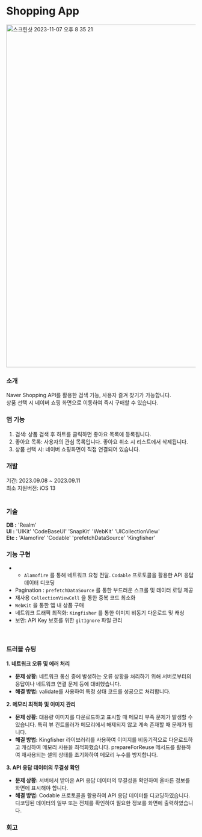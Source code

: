 # **Shopping App**       
<img width="910" alt="스크린샷 2023-11-07 오후 8 35 21" src="https://github.com/ha-ny/ShoppingProject/assets/130643750/1f45f573-38bc-49a9-ac78-13539f42d1c7">

### **소개**
Naver Shopping API를 활용한 검색 기능, 사용자 즐겨 찾기가 가능합니다.<br>
상품 선택 시 네이버 쇼핑 화면으로 이동하여 즉시 구매할 수 있습니다.<br>

### **앱 기능**
1. 검색: 상품 검색 후 하트를 클릭하면 좋아요 목록에 등록됩니다.
2. 좋아요 목록: 사용자의 관심 목록입니다. 좋아요 취소 시 리스트에서 삭제됩니다.
3. 상품 선택 시: 네이버 쇼핑화면이 직접 연결되어 있습니다.<br>

### **개발**
기간: 2023.09.08 ~ 2023.09.11<br>
최소 지원버전: iOS 13<br>
<br>

### **기술**
**DB :** 'Realm'<br>
**UI :** 'UIKit' 'CodeBaseUI' 'SnapKit' 'WebKit' 'UICollectionView' <br>
**Etc :** 'Alamofire' 'Codable' 'prefetchDataSource' 'Kingfisher'<br>

### **기능 구현**
- - `Alamofire` 를 통해 네트워크 요청 전달. `Codable` 프로토콜을 활용한 API 응답 데이터 디코딩
- Pagination : `prefetchDataSource` 를 통한 부드러운 스크롤 및 데이터 로딩 제공
- 재사용 `CollectionViewCell` 을 통한 중복 코드 최소화
- `WebKit` 을 통한 앱 내 상품 구매
- 네트워크 트래픽 최적화: `Kingfisher` 를 통한 이미지 비동기 다운로드 및 캐싱
- 보안: API Key 보호를 위한 `gitIgnore` 파일 관리
<br>

### **트러블 슈팅**
**1. 네트워크 오류 및 에러 처리**
- **문제 상황:** 네트워크 통신 중에 발생하는 오류 상황을 처리하기 위해 서버로부터의 응답이나 네트워크 연결 문제 등에 대비했습니다.<br>
- **해결 방법:** validate를 사용하여 특정 상태 코드를 성공으로 처리합니다.<br>

**2. 메모리 최적화 및 이미지 관리**
- **문제 상황:** 대용량 이미지를 다운로드하고 표시할 때 메모리 부족 문제가 발생할 수 있습니다. 특히 뷰 컨트롤러가 메모리에서 해제되지 않고 계속 존재할 때 문제가 됩니다.<br>
- **해결 방법:** Kingfisher 라이브러리를 사용하여 이미지를 비동기적으로 다운로드하고 캐싱하여 메모리 사용을 최적화했습니다. prepareForReuse 메서드를 활용하여 재사용되는 셀의 상태를 초기화하여 메모리 누수를 방지합니다.<br>

**3. API 응답 데이터의 무결성 확인**
- **문제 상황:** 서버에서 받아온 API 응답 데이터의 무결성을 확인하여 올바른 정보를 화면에 표시해야 합니다.<br>
- **해결 방법:** Codable 프로토콜을 활용하여 API 응답 데이터를 디코딩하였습니다. 디코딩된 데이터의 일부 또는 전체를 확인하여 필요한 정보를 화면에 출력하였습니다.<br>

### **회고**

<br>
